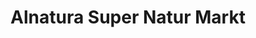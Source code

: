 ---
title: "Alnatura Super Natur Markt"
url: /berlin/alnatura-super-natur-markt-ludolfingerplatz/
shop: Supermarkt
---